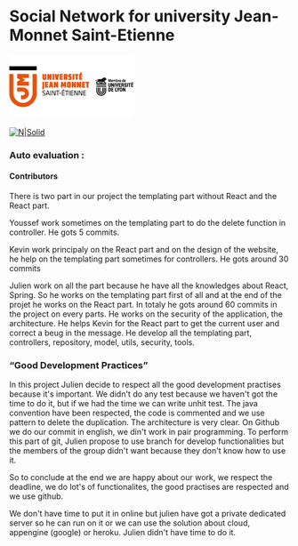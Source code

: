 # Social Network for university Jean-Monnet Saint-Etienne

[![N|Solid](https://github.com/jbrat/SocialNetworkUJM-SpringReact/blob/master/src/main/resources/static/images/logo_ujm.png?raw=true)](https://www.univ-st-etienne.fr/fr/index.html)

[![N|Solid](http://rubenjgarcia.es/wp-content/uploads/2016/09/springboot.png)](https://projects.spring.io/spring-boot/)

### Auto evaluation :

#### Contributors
There is two part in our project the templating part without React and the React part. 

Youssef work sometimes on the templating part to do the delete function in controller. He gots 5 commits.

Kevin work principaly on the React part and on the design of the website, he help on the templating part sometimes for controllers. He gots around 30 commits

Julien work on all the part because he have all the knowledges about React, Spring. So he works on the templating part first of all and at the end of the projet he works on the React part. 
In totaly he gots around 60 commits in the project on every parts. He works on the security of the application, the architecture. He helps Kevin for the React part to get the current user and correct a beug in the message. 
He develop all the templating part, controllers, repository, model, utils, security, tools. 

### “Good Development Practices”
In this project Julien decide to respect all the good development practises because it's important. We didn't do any test because we haven't got the time to do it, but if we had the time we can write unhit test. 
The java convention have been respected, the code is commented and we use pattern to delete the duplication. The architecture is very clear. 
On Github we do our commit in english, we din't work in pair programming. To perform this part of git, Julien propose to use branch for develop functionalities but the members of the group didn't want because they don't know how to use it. 

So to conclude at the end we are happy about our work, we respect the deadline, we do lot's of functionalites, the good practises are respected and we use github.


We don't have time to put it in online but julien have got a private dedicated server so he can run on it or we can use the solution about cloud, appengine (google) or heroku. Julien didn't have time to do it. 
